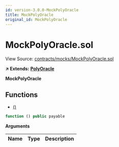 ```yaml
---
id: version-3.0.0-MockPolyOracle
title: MockPolyOracle
original_id: MockPolyOracle
---
```


# MockPolyOracle.sol

View Source: [contracts/mocks/MockPolyOracle.sol](https://github.com/remon-nashid/polymath-core/tree/0c5593835be9dcec69d8de5b12eb17bc7cd77adc/contracts/mocks/MockPolyOracle.sol)

**↗ Extends:** [**PolyOracle**](https://github.com/remon-nashid/polymath-core/tree/0c5593835be9dcec69d8de5b12eb17bc7cd77adc/docs/api/PolyOracle.md)

**MockPolyOracle**

## Functions

* [\(\)](mockpolyoracle.md)

```javascript
function () public payable
```

**Arguments**

| Name | Type | Description |
| :--- | :--- | :--- |


